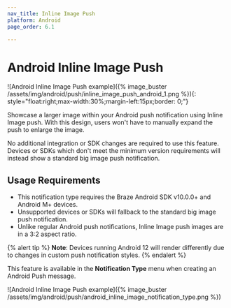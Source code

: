 ```yaml
---
nav_title: Inline Image Push
platform: Android
page_order: 6.1

---
```


# Android Inline Image Push

![Android Inline Image Push example]({% image_buster /assets/img/android/push/inline_image_push_android_1.png %}){: style="float:right;max-width:30%;margin-left:15px;border: 0;"}

Showcase a larger image within your Android push notification using Inline Image push. With this design, users won't have to manually expand the push to enlarge the image. 

No additional integration or SDK changes are required to use this feature. Devices or SDKs which don't meet the minimum version requirements will instead show a standard big image push notification.

## Usage Requirements

- This notification type requires the Braze Android SDK v10.0.0+ and Android M+ devices. 
- Unsupported devices or SDKs will fallback to the standard big image push notification.
- Unlike regular Android push notifications, Inline Image push images are in a 3:2 aspect ratio.

{% alert tip %}
**Note**: Devices running Android 12 will render differently due to changes in custom push notification styles.
{% endalert %}

This feature is available in the **Notification Type** menu when creating an Android Push message.

![Android Inline Image Push example]({% image_buster /assets/img/android/push/android_inline_image_notification_type.png %})
